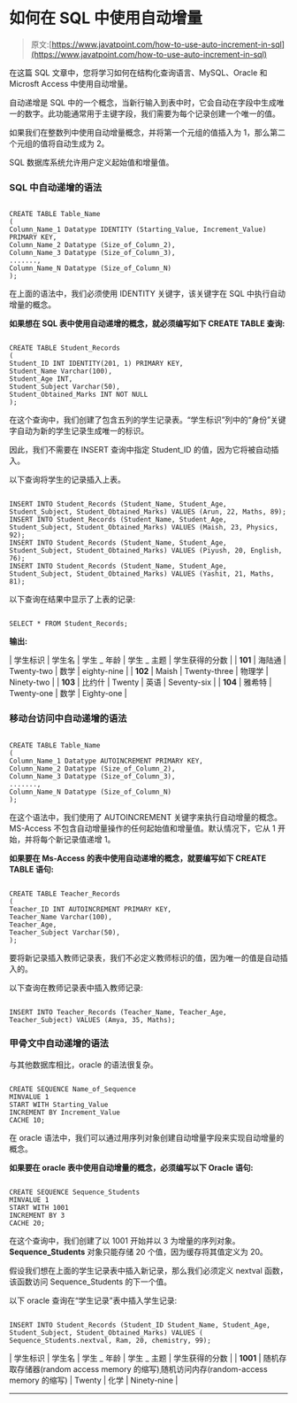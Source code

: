 # 如何在 SQL 中使用自动增量

> 原文:[https://www.javatpoint.com/how-to-use-auto-increment-in-sql](https://www.javatpoint.com/how-to-use-auto-increment-in-sql)

在这篇 SQL 文章中，您将学习如何在结构化查询语言、MySQL、Oracle 和 Microsft Access 中使用自动增量。

自动递增是 SQL 中的一个概念，当新行输入到表中时，它会自动在字段中生成唯一的数字。此功能通常用于主键字段，我们需要为每个记录创建一个唯一的值。

如果我们在整数列中使用自动增量概念，并将第一个元组的值插入为 1，那么第二个元组的值将自动生成为 2。

SQL 数据库系统允许用户定义起始值和增量值。

### SQL 中自动递增的语法

```

CREATE TABLE Table_Name
(
Column_Name_1 Datatype IDENTITY (Starting_Value, Increment_Value) PRIMARY KEY, 
Column_Name_2 Datatype (Size_of_Column_2),
Column_Name_3 Datatype (Size_of_Column_3),
.......,
Column_Name_N Datatype (Size_of_Column_N)
);

```

在上面的语法中，我们必须使用 IDENTITY 关键字，该关键字在 SQL 中执行自动增量的概念。

**如果想在 SQL 表中使用自动递增的概念，就必须编写如下 CREATE TABLE 查询:**

```

CREATE TABLE Student_Records
(
Student_ID INT IDENTITY(201, 1) PRIMARY KEY, 
Student_Name Varchar(100),
Student_Age INT,
Student_Subject Varchar(50),
Student_Obtained_Marks INT NOT NULL
);

```

在这个查询中，我们创建了包含五列的学生记录表。“学生标识”列中的“身份”关键字自动为新的学生记录生成唯一的标识。

因此，我们不需要在 INSERT 查询中指定 Student_ID 的值，因为它将被自动插入。

以下查询将学生的记录插入上表。

```

INSERT INTO Student_Records (Student_Name, Student_Age, Student_Subject, Student_Obtained_Marks) VALUES (Arun, 22, Maths, 89);
INSERT INTO Student_Records (Student_Name, Student_Age, Student_Subject, Student_Obtained_Marks) VALUES (Maish, 23, Physics, 92);
INSERT INTO Student_Records (Student_Name, Student_Age, Student_Subject, Student_Obtained_Marks) VALUES (Piyush, 20, English, 76);
INSERT INTO Student_Records (Student_Name, Student_Age, Student_Subject, Student_Obtained_Marks) VALUES (Yashit, 21, Maths, 81); 

```

以下查询在结果中显示了上表的记录:

```

SELECT * FROM Student_Records;

```

**输出:**

| 学生标识 | 学生名 | 学生 _ 年龄 | 学生 _ 主题 | 学生获得的分数 |
| **101** | 海陆通 | Twenty-two | 数学 | eighty-nine |
| **102** | Maish | Twenty-three | 物理学 | Ninety-two |
| **103** | 比约什 | Twenty | 英语 | Seventy-six |
| **104** | 雅希特 | Twenty-one | 数学 | Eighty-one |

### 移动台访问中自动递增的语法

```

CREATE TABLE Table_Name
(
Column_Name_1 Datatype AUTOINCREMENT PRIMARY KEY, 
Column_Name_2 Datatype (Size_of_Column_2),
Column_Name_3 Datatype (Size_of_Column_3),
.......,
Column_Name_N Datatype (Size_of_Column_N)
);

```

在这个语法中，我们使用了 AUTOINCREMENT 关键字来执行自动增量的概念。MS-Access 不包含自动增量操作的任何起始值和增量值。默认情况下，它从 1 开始，并将每个新记录值递增 1。

**如果要在 Ms-Access 的表中使用自动递增的概念，就要编写如下 CREATE TABLE 语句:**

```

CREATE TABLE Teacher_Records
(
Teacher_ID INT AUTOINCREMENT PRIMARY KEY, 
Teacher_Name Varchar(100),
Teacher_Age,
Teacher_Subject Varchar(50),
);

```

要将新记录插入教师记录表，我们不必定义教师标识的值，因为唯一的值是自动插入的。

以下查询在教师记录表中插入教师记录:

```

INSERT INTO Teacher_Records (Teacher_Name, Teacher_Age, Teacher_Subject) VALUES (Amya, 35, Maths);

```

### 甲骨文中自动递增的语法

与其他数据库相比，oracle 的语法很复杂。

```

CREATE SEQUENCE Name_of_Sequence
MINVALUE 1
START WITH Starting_Value
INCREMENT BY Increment_Value
CACHE 10;

```

在 oracle 语法中，我们可以通过用序列对象创建自动增量字段来实现自动增量的概念。

**如果要在 oracle 表中使用自动增量的概念，必须编写以下 Oracle 语句:**

```

CREATE SEQUENCE Sequence_Students
MINVALUE 1
START WITH 1001
INCREMENT BY 3
CACHE 20;

```

在这个查询中，我们创建了以 1001 开始并以 3 为增量的序列对象。 **Sequence_Students** 对象只能存储 20 个值，因为缓存将其值定义为 20。

假设我们想在上面的学生记录表中插入新记录，那么我们必须定义 nextval 函数，该函数访问 Sequence_Students 的下一个值。

以下 oracle 查询在“学生记录”表中插入学生记录:

```

INSERT INTO Student_Records (Student_ID Student_Name, Student_Age, Student_Subject, Student_Obtained_Marks) VALUES ( Sequence_Students.nextval, Ram, 20, chemistry, 99);

```

| 学生标识 | 学生名 | 学生 _ 年龄 | 学生 _ 主题 | 学生获得的分数 |
| **1001** | 随机存取存储器(random access memory 的缩写)ˌ随机访问内存(random-access memory 的缩写) | Twenty | 化学 | Ninety-nine |

* * *